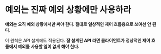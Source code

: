 # 예외는 진짜 예외 상황에만 사용하라

__예외는 오직 예외 상황에서만 써야 한다. 절대로 일상적인 제어 흐름용으로 쓰여선 안 된다.__

이 원칙은 API 설계에도 적용된다. __잘 설계된 API 라면 클라이언트가 정상적인 제어 흐름에서 예외를 사용할 일이 없게 해야 한다.__

